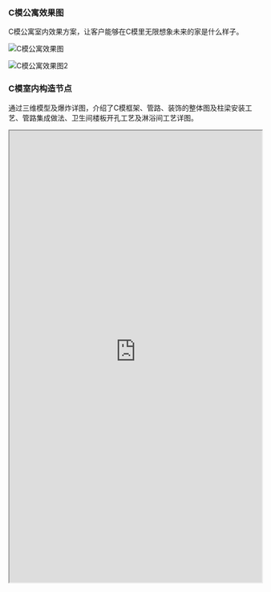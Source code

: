 ### C模公寓效果图
C模公寓室内效果方案，让客户能够在C模里无限想象未来的家是什么样子。

![C模公寓效果图](https://5docs.oss-cn-shanghai.aliyuncs.com/res/V4.2/4.装饰/C模公寓效果图.jpg)

![C模公寓效果图2](https://5docs.oss-cn-shanghai.aliyuncs.com/res/V4.2/4.装饰/C模公寓效果图2.jpg)

### C模室内构造节点
通过三维模型及爆炸详图，介绍了C模框架、管路、装饰的整体图及柱梁安装工艺、管路集成做法、卫生间楼板开孔工艺及淋浴间工艺详图。
<div>
<iframe src="https://5docs.oss-cn-shanghai.aliyuncs.com/res/V4.2/4.装饰/C模室内构造节点.pdf" width="100%" height="900px" >
</iframe>
</div>
